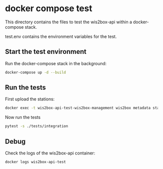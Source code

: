 # docker compose test

This directory contains the files to test the wis2box-api within a docker-compose stack.

test.env contains the environment variables for the test.


## Start the test environment

Run the docker-compose stack in the background:

```bash
docker-compose up -d --build
```


## Run the tests

First upload the stations:

```bash
docker exec -t wis2box-api-test-wis2box-management wis2box metadata station publish-collection
```

Now run the tests
```bash
pytest -s ./tests/integration
```

## Debug

Check the logs of the wis2box-api container:

```bash
docker logs wis2box-api-test
```